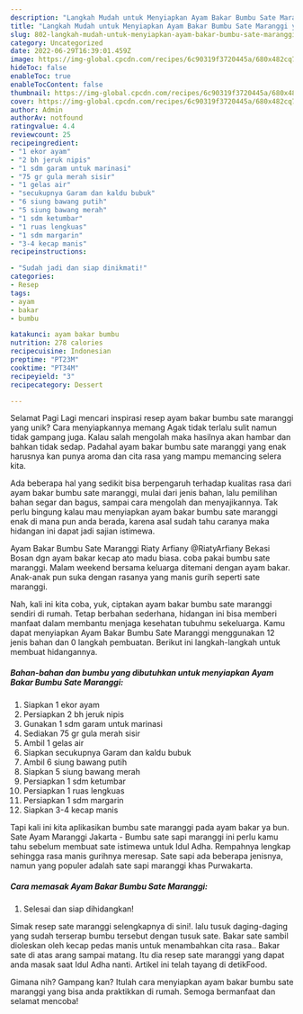 ```yaml
---
description: "Langkah Mudah untuk Menyiapkan Ayam Bakar Bumbu Sate Maranggi yang Enak, Lezat"
title: "Langkah Mudah untuk Menyiapkan Ayam Bakar Bumbu Sate Maranggi yang Enak, Lezat"
slug: 802-langkah-mudah-untuk-menyiapkan-ayam-bakar-bumbu-sate-maranggi-yang-enak-lezat
category: Uncategorized
date: 2022-06-29T16:39:01.459Z
image: https://img-global.cpcdn.com/recipes/6c90319f3720445a/680x482cq70/ayam-bakar-bumbu-sate-maranggi-foto-resep-utama.jpg
hideToc: false
enableToc: true
enableTocContent: false
thumbnail: https://img-global.cpcdn.com/recipes/6c90319f3720445a/680x482cq70/ayam-bakar-bumbu-sate-maranggi-foto-resep-utama.jpg
cover: https://img-global.cpcdn.com/recipes/6c90319f3720445a/680x482cq70/ayam-bakar-bumbu-sate-maranggi-foto-resep-utama.jpg
author: Admin
authorAv: notfound
ratingvalue: 4.4
reviewcount: 25
recipeingredient:
- "1 ekor ayam"
- "2 bh jeruk nipis"
- "1 sdm garam untuk marinasi"
- "75 gr gula merah sisir"
- "1 gelas air"
- "secukupnya Garam dan kaldu bubuk"
- "6 siung bawang putih"
- "5 siung bawang merah"
- "1 sdm ketumbar"
- "1 ruas lengkuas"
- "1 sdm margarin"
- "3-4 kecap manis"
recipeinstructions:

- "Sudah jadi dan siap dinikmati!"
categories:
- Resep
tags:
- ayam
- bakar
- bumbu

katakunci: ayam bakar bumbu 
nutrition: 278 calories
recipecuisine: Indonesian
preptime: "PT23M"
cooktime: "PT34M"
recipeyield: "3"
recipecategory: Dessert

---
```



Selamat Pagi Lagi mencari inspirasi resep ayam bakar bumbu sate maranggi yang unik? Cara menyiapkannya memang Agak tidak terlalu sulit namun tidak gampang juga. Kalau salah mengolah maka hasilnya akan hambar dan bahkan tidak sedap. Padahal ayam bakar bumbu sate maranggi yang enak harusnya kan punya aroma dan cita rasa yang mampu memancing selera kita.


Ada beberapa hal yang sedikit bisa berpengaruh terhadap kualitas rasa dari ayam bakar bumbu sate maranggi, mulai dari jenis bahan, lalu pemilihan bahan segar dan bagus, sampai cara mengolah dan menyajikannya. Tak perlu bingung kalau mau menyiapkan ayam bakar bumbu sate maranggi enak di mana pun anda berada, karena asal sudah tahu caranya maka hidangan ini dapat jadi sajian istimewa.

Ayam Bakar Bumbu Sate Maranggi Riaty Arfiany @RiatyArfiany Bekasi Bosan dgn ayam bakar kecap ato madu biasa. coba pakai bumbu sate maranggi. Malam weekend bersama keluarga ditemani dengan ayam bakar. Anak-anak pun suka dengan rasanya yang manis gurih seperti sate maranggi.


Nah, kali ini kita coba, yuk, ciptakan ayam bakar bumbu sate maranggi sendiri di rumah. Tetap berbahan sederhana, hidangan ini bisa memberi manfaat dalam membantu menjaga kesehatan tubuhmu sekeluarga. Kamu dapat menyiapkan Ayam Bakar Bumbu Sate Maranggi menggunakan 12 jenis bahan dan 0 langkah pembuatan. Berikut ini langkah-langkah untuk membuat hidangannya.

<!--inarticleads1-->

##### Bahan-bahan dan bumbu yang dibutuhkan untuk menyiapkan Ayam Bakar Bumbu Sate Maranggi:

1. Siapkan 1 ekor ayam
1. Persiapkan 2 bh jeruk nipis
1. Gunakan 1 sdm garam untuk marinasi
1. Sediakan 75 gr gula merah sisir
1. Ambil 1 gelas air
1. Siapkan secukupnya Garam dan kaldu bubuk
1. Ambil 6 siung bawang putih
1. Siapkan 5 siung bawang merah
1. Persiapkan 1 sdm ketumbar
1. Persiapkan 1 ruas lengkuas
1. Persiapkan 1 sdm margarin
1. Siapkan 3-4 kecap manis


Tapi kali ini kita aplikasikan bumbu sate maranggi pada ayam bakar ya bun. Sate Ayam Maranggi Jakarta - Bumbu sate sapi maranggi ini perlu kamu tahu sebelum membuat sate istimewa untuk Idul Adha. Rempahnya lengkap sehingga rasa manis gurihnya meresap. Sate sapi ada beberapa jenisnya, namun yang populer adalah sate sapi maranggi khas Purwakarta. 

<!--inarticleads2-->

##### Cara memasak Ayam Bakar Bumbu Sate Maranggi:


1. Selesai dan siap dihidangkan!

Simak resep sate maranggi selengkapnya di sini!. lalu tusuk daging-daging yang sudah terserap bumbu tersebut dengan tusuk sate. Bakar sate sambil dioleskan oleh kecap pedas manis untuk menambahkan cita rasa.. Bakar sate di atas arang sampai matang. Itu dia resep sate maranggi yang dapat anda masak saat Idul Adha nanti. Artikel ini telah tayang di detikFood. 

Gimana nih? Gampang kan? Itulah cara menyiapkan ayam bakar bumbu sate maranggi yang bisa anda praktikkan di rumah. Semoga bermanfaat dan selamat mencoba!
